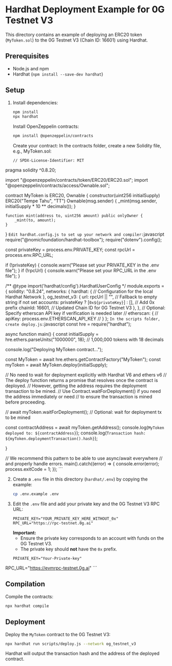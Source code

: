 # Hardhat Deployment Example for 0G Testnet V3

This directory contains an example of deploying an ERC20 token (`MyToken.sol`) to the 0G Testnet V3 (Chain ID: 16601) using Hardhat.

## Prerequisites

*   Node.js and npm
*   Hardhat (`npm install --save-dev hardhat`)

## Setup

1.  Install dependencies:
    ```bash
    npm install
    npx hardhat
    ```
    Install OpenZeppelin contracts:
    ```bash
    npm install @openzeppelin/contracts
    ```
    Create your contract:
    In the contracts folder, create a new Solidity file, e.g., MyToken.sol:
    ```solidity
    // SPDX-License-Identifier: MIT
pragma solidity ^0.8.20;

import "@openzeppelin/contracts/token/ERC20/ERC20.sol";
import "@openzeppelin/contracts/access/Ownable.sol";

contract MyToken is ERC20, Ownable {
    constructor(uint256 initialSupply) 
        ERC20("Tempe Tahu", "TT") 
        Ownable(msg.sender)
    {
        _mint(msg.sender, initialSupply * 10 ** decimals());
    }

    function mint(address to, uint256 amount) public onlyOwner {
        _mint(to, amount);
    }
} 
    ```
    Edit hardhat.config.js to set up your network and compiler:
    ```javascript
    require("@nomicfoundation/hardhat-toolbox");
require("dotenv").config();

const privateKey = process.env.PRIVATE_KEY;
const rpcUrl = process.env.RPC_URL;

if (!privateKey) {
  console.warn("Please set your PRIVATE_KEY in the .env file");
}
if (!rpcUrl) {
  console.warn("Please set your RPC_URL in the .env file");
}

/** @type import('hardhat/config').HardhatUserConfig */
module.exports = {
  solidity: "0.8.24",
  networks: {
    hardhat: {
      // Configuration for the local Hardhat Network
    },
    og_testnet_v3: {
      url: rpcUrl || "", // Fallback to empty string if not set
      accounts: privateKey ? [`0x${privateKey}`] : [], // Add 0x prefix
      chainId: 16601, // Updated Chain ID for 0G Testnet V3
    },
  },
  // Optional: Specify etherscan API key if verification is needed later
  // etherscan: {
  //   apiKey: process.env.ETHERSCAN_API_KEY
  // }
};
    ```
    In the scripts folder, create deploy.js:
    ```javascript
const hre = require("hardhat");

async function main() {
  const initialSupply = hre.ethers.parseUnits("1000000", 18); // 1,000,000 tokens with 18 decimals

  console.log("Deploying MyToken contract...");

  const MyToken = await hre.ethers.getContractFactory("MyToken");
  const myToken = await MyToken.deploy(initialSupply);

  // No need to wait for deployment explicitly with Hardhat V6 and ethers v6
  // The deploy function returns a promise that resolves once the contract is deployed.
  // However, getting the address requires the deployment transaction to be mined.
  // Use Contract.waitForDeployment() if you need the address immediately or need
  // to ensure the transaction is mined before proceeding.

  // await myToken.waitForDeployment(); // Optional: wait for deployment tx to be mined

  const contractAddress = await myToken.getAddress();
  console.log(`MyToken deployed to: ${contractAddress}`);
  console.log(`Transaction hash: ${myToken.deploymentTransaction().hash}`);

}

// We recommend this pattern to be able to use async/await everywhere
// and properly handle errors.
main().catch((error) => {
  console.error(error);
  process.exitCode = 1;
}); 
    ```






2.  Create a `.env` file in this directory (`hardhat/.env`) by copying the example:
    ```bash
    cp .env.example .env
    ```
3.  Edit the `.env` file and add your private key and the 0G Testnet V3 RPC URL:
    ```dotenv
    PRIVATE_KEY="YOUR_PRIVATE_KEY_HERE_WITHOUT_0x"
    RPC_URL="https://rpc-testnet.0g.ai"
    ```
    **Important:**
    *   Ensure the private key corresponds to an account with funds on the 0G Testnet V3.
    *   The private key should **not** have the `0x` prefix.
    ```code
    PRIVATE_KEY="Your-Private-key"
RPC_URL="https://evmrpc-testnet.0g.ai"
    ```
## Compilation

Compile the contracts:

```bash
npx hardhat compile
```

## Deployment

Deploy the `MyToken` contract to the 0G Testnet V3:

```bash
npx hardhat run scripts/deploy.js --network og_testnet_v3
```

Hardhat will output the transaction hash and the address of the deployed contract.
